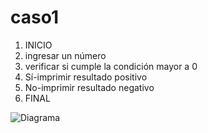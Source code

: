 # caso1

1. INICIO
2. ingresar un número
3. verificar si cumple la condición mayor a 0 
4. Sí-imprimir resultado positivo
5. No-imprimir resultado negativo
6. FINAL

![Diagrama](http://i66.tinypic.com/24eyip4.jpg)